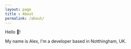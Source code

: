 ```yaml
---
layout: page
title : About
permalink: /about/
---
```


Hello 👋!

My name is Alex, I'm a developer based in Notthingham, UK.
